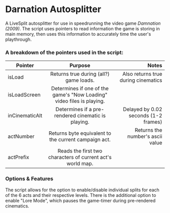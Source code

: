 # Darnation Autosplitter
A LiveSplit autosplitter for use in speedrunning the video game *Damnation (2009)*. The script uses pointers to read information the game is storing in main memory, then uses this information to accurately time the user's playthrough. 


### A breakdown of the pointers used in the script:
| Pointer        | Purpose                                                                 | Notes                                |
| -------------- |:-----------------------------------------------------------------------:| ------------------------------------:|
| isLoad         | Returns true during (all?) game loads.                                  | Also returns true during cinematics  |
| isLoadScreen   | Determines if one of the game's "Now Loading" video files is playing.   |                                      |
| inCinematicAlt | Determines if a pre-rendered cinematic is playing.                      | Delayed by 0.02 seconds (1-2 frames) |
| actNumber      | Returns byte equivalent to the current campaign act.                    | Returns the number's ascii value     |
| actPrefix      | Reads the first two characters of current act's world map.              |                                      |


### Options & Features
The script allows for the option to enable/disable individual splits for each of the 6 acts and their respective levels. There is the additional option to enable "Lore Mode", which pauses the game-timer during pre-rendered cinematics.
